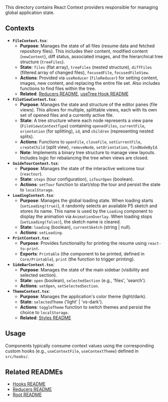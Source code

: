 This directory contains React Context providers responsible for managing global application state.

## Contexts

- **`FileContext.tsx`**:
  - **Purpose**: Manages the state of all files (resume data and fetched repository files). This includes their content, modified content (`newContent`), diff status, associated images, and the hierarchical tree structure (`treeFiles`).
  - **State**: `files` (flat array), `treeFiles` (nested structure), `diffFiles` (filtered array of changed files), `focusedFile`, `focusedFileView`.
  - **Actions**: Provided via `useReducer` (`fileReducer`) for setting content, images, new content, and replacing the entire file set. Also includes functions to find files within the tree.
  - **Related**: [Reducers README](../reducers/README.md), [useTree Hook README](../hooks/README.md)
- **`FileViewContext.tsx`**:
  - **Purpose**: Manages the state and structure of the editor panes (file views). This allows for multiple, splittable views, each with its own set of opened files and a currently active file.
  - **State**: A tree structure where each node represents a view pane (`FileViewsContextType`) containing `openedFiles`, `currentFile`, `orientation` (for splitting), `id`, and `children` (representing nested splits).
  - **Actions**: Functions to `openFile`, `closeFile`, `setCurrentFile`, `createChild` (split view), `removeNode`, `setOrientation`, `findNodeById`.
  - **Note**: Implements a binary tree structure to manage view layouts. Includes logic for rebalancing the tree when views are closed.
- **`GuideTourContext.tsx`**:
  - **Purpose**: Manages the state of the interactive welcome tour (`reactour`).
  - **State**: `steps` (tour configuration), `isTourOpen` (boolean).
  - **Actions**: `setTour` function to start/stop the tour and persist the state to `localStorage`.
- **`LoadingContext.tsx`**:
  - **Purpose**: Manages the global loading state. When loading starts (`setLoading(true)`), it randomly selects an available P5 sketch and stores its name. This name is used by the `Loading` component to display the animation via `AnimationOverlay`. When loading stops (`setLoading(false)`), the sketch name is cleared.
  - **State**: `loading` (boolean), `currentSketch` (string | null).
  - **Actions**: `setLoading`.
- **`PrintContext.tsx`**:
  - **Purpose**: Provides functionality for printing the resume using `react-to-print`.
  - **Exports**: `Printable` (the component to be printed, defined in `Core/Printable`), `print` (the function to trigger printing).
- **`SideBarContext.tsx`**:
  - **Purpose**: Manages the state of the main sidebar (visibility and selected section).
  - **State**: `open` (boolean), `selectedSection` (e.g., 'files', 'search').
  - **Actions**: `setOpen`, `setSelectedSection`.
- **`ThemeContext.tsx`**:
  - **Purpose**: Manages the application's color theme (light/dark).
  - **State**: `selectedTheme` ('light' | 'vs-dark').
  - **Actions**: `toggleTheme` function to switch themes and persist the choice to `localStorage`.
  - **Related**: [Styles README](../styles/README.md)

## Usage

Components typically consume context values using the corresponding custom hooks (e.g., `useContextFile`, `useContextTheme`) defined in `src/hooks/`.

## Related READMEs

- [Hooks README](../hooks/README.md)
- [Reducers README](../reducers/README.md)
- [Root README](../../README.md)
